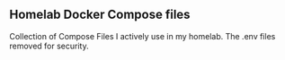 ## Homelab Docker Compose files
Collection of Compose Files I actively use in my homelab. The .env files removed for security.
